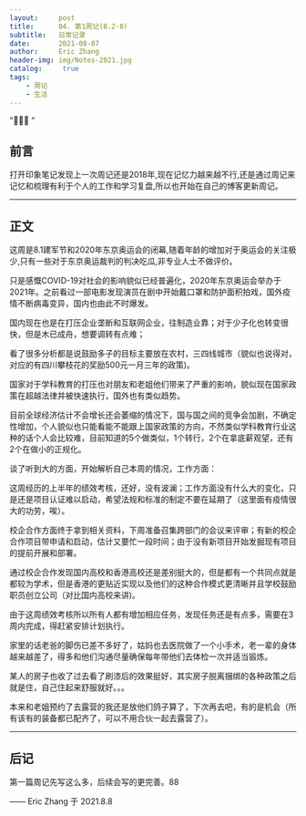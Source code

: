 ```yaml
---
layout:     post
title:      04. 第1周记(8.2-8)
subtitle:   日常记录
date:       2021-08-07
author:     Eric Zhang
header-img: img/Notes-2021.jpg
catalog: 	 true
tags:
    - 周记
    - 生活
---
```

"🙉🙉🙉 ”


## 前言

打开印象笔记发现上一次周记还是2018年,现在记忆力越来越不行,还是通过周记来记忆和梳理有利于个人的工作和学习复盘,所以也开始在自己的博客更新周记。

---


## 正文

这周是8.1建军节和2020年东京奥运会的闭幕,随着年龄的增加对于奥运会的关注极少,只有一些对于东京奥运裁判的判决吃瓜,非专业人士不做评价。

只是感慨COVID-19对社会的影响貌似已经普遍化，2020年东京奥运会举办于2021年。之前看过一部电影发现演员在剧中开始戴口罩和防护面积拍戏，国外疫情不断病毒变异，国内也由此不时爆发。

国内现在也是在打压企业垄断和互联网企业，往制造业靠；对于少子化也转变很快，但是木已成舟，想要调转有点难；

看了很多分析都是说鼓励多子的目标主要放在农村，三四线城市（貌似也说得对，对应的有四川攀枝花的奖励500元一月三年的政策)。

国家对于学科教育的打压也对朋友和老姐他们带来了严重的影响，貌似现在国家政策在超越法律并被快速执行，国外也有类似趋势。

目前全球经济估计不会增长还会萎缩的情况下，国与国之间的竞争会加剧，不确定性增加，个人貌似也只能看能不能跟上国家政策的方向，不然类似学科教育行业这种的话个人会比较难，目前知道的5个做类似，1个转行，2个在拿底薪观望，还有2个在做小的正规化。

谈了听到大的方面，开始解析自己本周的情况，工作方面：

这周经历的上半年的绩效考核，还好，没有波澜；工作方面没有什么大的变化，只是还是项目认证难以启动，希望法规和标准的制定不要在延期了（这里面有疫情很大的功劳，唉）。

校企合作方面终于拿到相关资料，下周准备召集跨部门的会议来评审；有新的校企合作项目带申请和启动，估计又要忙一段时间；由于没有新项目开始发掘现有项目的提前开展和部署。

通过校企合作发现国内高校和香港高校还是差别挺大的，但是都有一个共同点就是都较为学术，但是香港的更贴近实现以及他们的这种合作模式更清晰并且学校鼓励职员创立公司（对比国内高校来讲)。

由于这周绩效考核所以所有人都有增加相应任务，发现任务还是有点多，需要在3周内完成，得赶紧安排计划执行。

家里的话老爸的脚伤已差不多好了，姑妈也去医院做了一个小手术，老一辈的身体越来越差了，得多和他们沟通尽量确保每年带他们去体检一次并适当锻炼。

某人的房子也收了过去看了刷漆后的效果挺好，其实房子脱离捆绑的各种政策之后就是住，自己住起来舒服就好。。。

本来和老姐预约了去露营的我还是放他们鸽子算了，下次再去吧，有的是机会（所有该有的装备都已配齐了，可以不用合伙一起去露营了）。

---


## 后记

第一篇周记先写这么多，后续会写的更完善。88


—— Eric Zhang 于 2021.8.8

